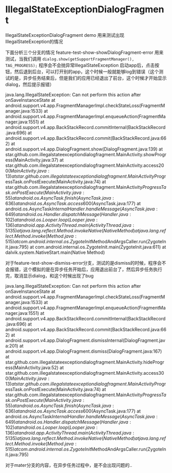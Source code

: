 # IllegalStateExceptionDialogFragment
IllegalStateExceptionDialogFragment  demo 用来测试出现IllegalStateException的情况

下面分析三个分支的情况
feature-test-show-showDialogFragment-error
用来测试，当我们调用 ```dialog.show(getSupportFragmentManager(), TAG_PROGRESS);```  程序会不会抛异常IllegalStateException
启动app后，点击按钮，然后退到后台，可以打开别的app，这个时候一般就能够log到错误（这个测试的是，异步任务结束后，但是我们的应用已经退出了前台，这个时候才开始显示dialog，然后提示报错）

java.lang.IllegalStateException: Can not perform this action after onSaveInstanceState
	at android.support.v4.app.FragmentManagerImpl.checkStateLoss(FragmentManager.java:1533)
	at android.support.v4.app.FragmentManagerImpl.enqueueAction(FragmentManager.java:1551)
	at android.support.v4.app.BackStackRecord.commitInternal(BackStackRecord.java:696)
	at android.support.v4.app.BackStackRecord.commit(BackStackRecord.java:662)
	at android.support.v4.app.DialogFragment.show(DialogFragment.java:139)
	at star.github.com.illegalstateexceptiondialogfragment.MainActivity.showProgress(MainActivity.java:37)
	at star.github.com.illegalstateexceptiondialogfragment.MainActivity.access$200(MainActivity.java:13)
	at star.github.com.illegalstateexceptiondialogfragment.MainActivity$ProgressTask.onPostExecute(MainActivity.java:74)
	at star.github.com.illegalstateexceptiondialogfragment.MainActivity$ProgressTask.onPostExecute(MainActivity.java:55)
	at android.os.AsyncTask.finish(AsyncTask.java:636)
	at android.os.AsyncTask.access$600(AsyncTask.java:177)
	at android.os.AsyncTask$InternalHandler.handleMessage(AsyncTask.java:649)
	at android.os.Handler.dispatchMessage(Handler.java:102)
	at android.os.Looper.loop(Looper.java:136)
	at android.app.ActivityThread.main(ActivityThread.java:5135)
	at java.lang.reflect.Method.invokeNative(Native Method)
	at java.lang.reflect.Method.invoke(Method.java:515)
	at com.android.internal.os.ZygoteInit$MethodAndArgsCaller.run(ZygoteInit.java:795)
	at com.android.internal.os.ZygoteInit.main(ZygoteInit.java:611)
	at dalvik.system.NativeStart.main(Native Method)


对于feature-test-show-dismiss-error分支，测试的是dismiss的时候，程序会不会报错，这个模拟的是在异步任务开始后，应用退出前台了，然后异步任务执行完，取消显示dialog，和这个时候出现了bug

java.lang.IllegalStateException: Can not perform this action after onSaveInstanceState
	at android.support.v4.app.FragmentManagerImpl.checkStateLoss(FragmentManager.java:1533)
	at android.support.v4.app.FragmentManagerImpl.enqueueAction(FragmentManager.java:1551)
	at android.support.v4.app.BackStackRecord.commitInternal(BackStackRecord.java:696)
	at android.support.v4.app.BackStackRecord.commit(BackStackRecord.java:662)
	at android.support.v4.app.DialogFragment.dismissInternal(DialogFragment.java:201)
	at android.support.v4.app.DialogFragment.dismiss(DialogFragment.java:167)
	at star.github.com.illegalstateexceptiondialogfragment.MainActivity.hideProgress(MainActivity.java:52)
	at star.github.com.illegalstateexceptiondialogfragment.MainActivity.access$300(MainActivity.java:13)
	at star.github.com.illegalstateexceptiondialogfragment.MainActivity$ProgressTask.onPostExecute(MainActivity.java:74)
	at star.github.com.illegalstateexceptiondialogfragment.MainActivity$ProgressTask.onPostExecute(MainActivity.java:55)
	at android.os.AsyncTask.finish(AsyncTask.java:636)
	at android.os.AsyncTask.access$600(AsyncTask.java:177)
	at android.os.AsyncTask$InternalHandler.handleMessage(AsyncTask.java:649)
	at android.os.Handler.dispatchMessage(Handler.java:102)
	at android.os.Looper.loop(Looper.java:136)
	at android.app.ActivityThread.main(ActivityThread.java:5135)
	at java.lang.reflect.Method.invokeNative(Native Method)
	at java.lang.reflect.Method.invoke(Method.java:515)
	at com.android.internal.os.ZygoteInit$MethodAndArgsCaller.run(ZygoteInit.java:795)


对于mater分支的内容，在异步任务过程中，是不会出现问题的..





